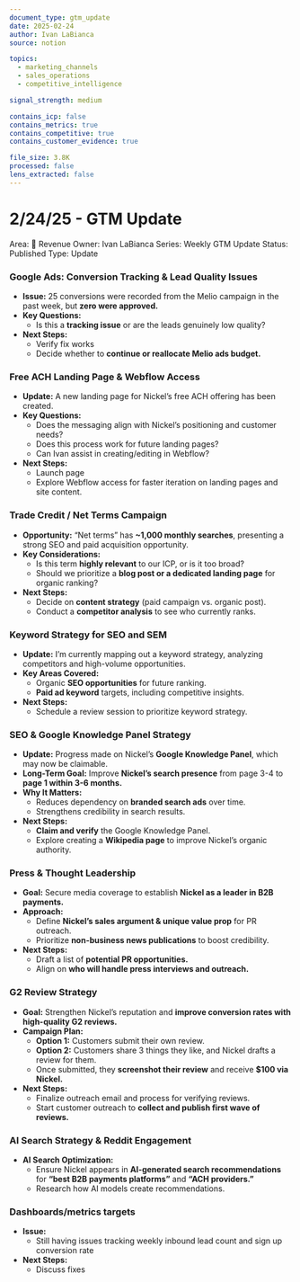```yaml
---
document_type: gtm_update
date: 2025-02-24
author: Ivan LaBianca
source: notion

topics:
  - marketing_channels
  - sales_operations
  - competitive_intelligence

signal_strength: medium

contains_icp: false
contains_metrics: true
contains_competitive: true
contains_customer_evidence: true

file_size: 3.8K
processed: false
lens_extracted: false
---
```


# 2/24/25 - GTM Update

Area: 🤑 Revenue
Owner: Ivan LaBianca
Series: Weekly GTM Update
Status: Published
Type: Update

### **Google Ads: Conversion Tracking & Lead Quality Issues**

- **Issue:** 25 conversions were recorded from the Melio campaign in the past week, but **zero were approved.**
- **Key Questions:**
    - Is this a **tracking issue** or are the leads genuinely low quality?
- **Next Steps:**
    - Verify fix works
    - Decide whether to **continue or reallocate Melio ads budget.**

### **Free ACH Landing Page & Webflow Access**

- **Update:** A new landing page for Nickel’s free ACH offering has been created.
- **Key Questions:**
    - Does the messaging align with Nickel’s positioning and customer needs?
    - Does this process work for future landing pages?
    - Can Ivan assist in creating/editing in Webflow?
- **Next Steps:**
    - Launch page
    - Explore Webflow access for faster iteration on landing pages and site content.

### **Trade Credit / Net Terms Campaign**

- **Opportunity:** “Net terms” has **~1,000 monthly searches**, presenting a strong SEO and paid acquisition opportunity.
- **Key Considerations:**
    - Is this term **highly relevant** to our ICP, or is it too broad?
    - Should we prioritize a **blog post or a dedicated landing page** for organic ranking?
- **Next Steps:**
    - Decide on **content strategy** (paid campaign vs. organic post).
    - Conduct a **competitor analysis** to see who currently ranks.

### **Keyword Strategy for SEO and SEM**

- **Update:** I’m currently mapping out a keyword strategy, analyzing competitors and high-volume opportunities.
- **Key Areas Covered:**
    - Organic **SEO opportunities** for future ranking.
    - **Paid ad keyword** targets, including competitive insights.
- **Next Steps:**
    - Schedule a review session to prioritize keyword strategy.

### **SEO & Google Knowledge Panel Strategy**

- **Update:** Progress made on Nickel’s **Google Knowledge Panel**, which may now be claimable.
- **Long-Term Goal:** Improve **Nickel’s search presence** from page 3-4 to **page 1 within 3-6 months.**
- **Why It Matters:**
    - Reduces dependency on **branded search ads** over time.
    - Strengthens credibility in search results.
- **Next Steps:**
    - **Claim and verify** the Google Knowledge Panel.
    - Explore creating a **Wikipedia page** to improve Nickel’s organic authority.

### **Press & Thought Leadership**

- **Goal:** Secure media coverage to establish **Nickel as a leader in B2B payments.**
- **Approach:**
    - Define **Nickel’s sales argument & unique value prop** for PR outreach.
    - Prioritize **non-business news publications** to boost credibility.
- **Next Steps:**
    - Draft a list of **potential PR opportunities.**
    - Align on **who will handle press interviews and outreach.**

### **G2 Review Strategy**

- **Goal:** Strengthen Nickel’s reputation and **improve conversion rates with high-quality G2 reviews.**
- **Campaign Plan:**
    - **Option 1:** Customers submit their own review.
    - **Option 2:** Customers share 3 things they like, and Nickel drafts a review for them.
    - Once submitted, they **screenshot their review** and receive **$100 via Nickel.**
- **Next Steps:**
    - Finalize outreach email and process for verifying reviews.
    - Start customer outreach to **collect and publish first wave of reviews.**

### **AI Search Strategy & Reddit Engagement**

- **AI Search Optimization:**
    - Ensure Nickel appears in **AI-generated search recommendations** for **“best B2B payments platforms”** and **“ACH providers.”**
    - Research how AI models create recommendations.

### Dashboards/metrics targets

- **Issue:**
    - Still having issues tracking weekly inbound lead count and sign up conversion rate
- **Next Steps:**
    - Discuss fixes
